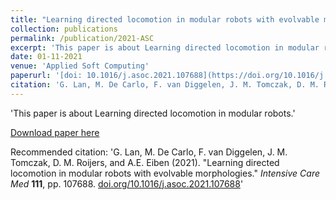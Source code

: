 ```yaml
---
title: "Learning directed locomotion in modular robots with evolvable morphologies"
collection: publications
permalink: /publication/2021-ASC
excerpt: 'This paper is about Learning directed locomotion in modular robots.'
date: 01-11-2021
venue: 'Applied Soft Computing'
paperurl: '[doi: 10.1016/j.asoc.2021.107688](https://doi.org/10.1016/j.asoc.2021.107688)'
citation: 'G. Lan, M. De Carlo, F. van Diggelen, J. M. Tomczak, D. M. Roijers, and A.E. Eiben (2021). &quot;Learning directed locomotion in modular robots with evolvable morphologies.&quot; <i>Intensive Care Med </i> **111**, pp. 107688. [doi.org/10.1016/j.asoc.2021.107688](https://doi.org/10.1016/j.asoc.2021.107688)'
---
```

'This paper is about Learning directed locomotion in modular robots.'

[Download paper here](https://doi.org/10.1016/j.asoc.2021.107688)

Recommended citation: 'G. Lan, M. De Carlo, F. van Diggelen, J. M. Tomczak, D. M. Roijers, and A.E. Eiben (2021). &quot;Learning directed locomotion in modular robots with evolvable morphologies.&quot; <i>Intensive Care Med </i> **111**, pp. 107688. [doi.org/10.1016/j.asoc.2021.107688](https://doi.org/10.1016/j.asoc.2021.107688)'

